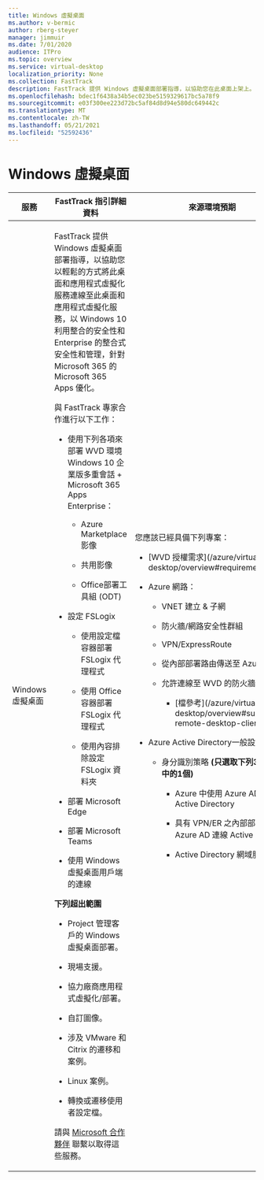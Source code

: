 ```yaml
---
title: Windows 虛擬桌面
ms.author: v-bermic
author: rberg-steyer
manager: jimmuir
ms.date: 7/01/2020
audience: ITPro
ms.topic: overview
ms.service: virtual-desktop
localization_priority: None
ms.collection: FastTrack
description: FastTrack 提供 Windows 虛擬桌面部署指導，以協助您在此桌面上架上。
ms.openlocfilehash: bdec1f6438a34b5ec023be5159329617bc5a78f9
ms.sourcegitcommit: e03f300ee223d72bc5af84d8d94e580dc649442c
ms.translationtype: MT
ms.contentlocale: zh-TW
ms.lasthandoff: 05/21/2021
ms.locfileid: "52592436"
---
```

# <a name="windows-virtual-desktop"></a>Windows 虛擬桌面

<table>
<thead>
<tr class="header">
<th><strong>服務</strong></th>
<th><strong>FastTrack 指引詳細資料</strong></th>
<th><strong>來源環境預期</strong></th>
</tr>
</thead>
<tbody>
<tr class="odd">
<td>Windows 虛擬桌面</td>
<td><p>FastTrack 提供 Windows 虛擬桌面部署指導，以協助您以輕鬆的方式將此桌面和應用程式虛擬化服務連線至此桌面和應用程式虛擬化服務，以 Windows 10 利用整合的安全性和 Enterprise 的整合式安全性和管理，針對 Microsoft 365 的 Microsoft 365 Apps 優化。</p>
<p>與 FastTrack 專家合作進行以下工作：</p>
<ul>
<li><p>使用下列各項來部署 WVD 環境 Windows 10 企業版多重會話 + Microsoft 365 Apps Enterprise：</p>
<ul>
<li><p>Azure Marketplace 影像</p></li>
<li><p>共用影像</p></li>
<li><p>Office部署工具組 (ODT) </p></li>
</ul></li>
<li><p>設定 FSLogix</p>
<ul>
<li><p>使用設定檔容器部署 FSLogix 代理程式</p></li>
<li><p>使用 Office 容器部署 FSLogix 代理程式</p></li>
<li><p>使用內容排除設定 FSLogix 資料夾</p></li>
</ul></li>
<li><p>部署 Microsoft Edge</p></li>
<li><p>部署 Microsoft Teams</p></li>
<li><p>使用 Windows 虛擬桌面用戶端的連線</p></li>
</ul>
<p><strong>下列超出範圍</strong></p>
<ul>
<li><p>Project 管理客戶的 Windows 虛擬桌面部署。</p></li>
<li><p>現場支援。</p></li>
<li><p>協力廠商應用程式虛擬化/部署。</p></li>
<li><p>自訂圖像。</p></li>
<li><p>涉及 VMware 和 Citrix 的遷移和案例。</p></li>
<li><p>Linux 案例。</p></li>
<li><p>轉換或遷移使用者設定檔。</p></li>
</ul>
<p>請與 <a href="https://go.microsoft.com/fwlink/?linkid=2080150">Microsoft 合作夥伴</a> 聯繫以取得這些服務。</p></td>
<td><p>您應該已經具備下列專案：</p>
<ul>
<li><p>[WVD 授權需求](/azure/virtual-desktop/overview#requirements)</p></li>
<li><p>Azure 網路：</p>
<ul>
<li><p>VNET 建立 &amp; 子網</p></li>
<li><p>防火牆/網路安全性群組</p></li>
<li><p>VPN/ExpressRoute</p></li>
<li><p>從內部部署路由傳送至 Azure</p></li>
<li><p>允許連線至 WVD 的防火牆規則</p>
<ul>
<li><p>[檔參考](/azure/virtual-desktop/overview#supported-remote-desktop-clients)</p></li>
</ul></li>
</ul></li>
<li><p>Azure Active Directory一般設定</p>
<ul>
<li><p>身分識別策略 <strong> (只選取下列3個選項中的1個) </strong></p>
<ul>
<li><p>Azure 中使用 Azure AD 連線的 Active Directory</p></li>
<li><p>具有 VPN/ER 之內部部署的 Azure AD 連線 Active Directory</p></li>
<li><p>Active Directory 網域服務</p></li>
</ul></li>
</ul></li>
</ul></td>
</tr>
</tbody>
</table>
